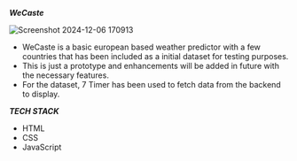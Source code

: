 _**WeCaste**_

![Screenshot 2024-12-06 170913](https://github.com/user-attachments/assets/b02d0471-d997-4182-9a22-4ef708e016b0)

- WeCaste is a basic european based weather predictor with a few countries that has been included as a initial dataset for testing purposes.
- This is just a prototype and enhancements will be added in future with the necessary features.
- For the dataset, 7 Timer has been used to fetch data from the backend to display.

_**TECH STACK**_
- HTML
- CSS
- JavaScript 
